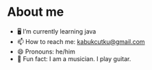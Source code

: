 # About me 



- 🖥 I’m currently learning java
- 📫 How to reach me: kabukcutku@gmail.com
- 😄 Pronouns: he/him
- 🎸 Fun fact: I am a musician. I play guitar. 
